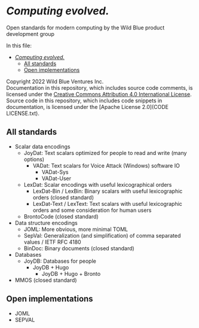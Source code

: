 # *Computing evolved.*
Open standards for modern computing by the Wild Blue product development group

In this file:
- [*Computing evolved.*](#computing-evolved)
  - [All standards](#all-standards)
  - [Open implementations](#open-implementations)

Copyright 2022 Wild Blue Ventures Inc.  
Documentation in this repository, which includes source code comments, is licensed under the [Creative Commons Attribution 4.0 International License](LICENSE.txt).  
Source code in this repository, which includes code snippets in documentation, is licensed under the [Apache License 2.0](CODE LICENSE.txt).

## All standards
- Scalar data encodings
  - JoyDat: Text scalars optimized for people to read and write (many options)
    - VADat: Text scalars for Voice Attack (Windows) software IO
      - VADat-Sys
      - VADat-User
  - LexDat: Scalar encodings with useful lexicographical orders
    - LexDat-Bin / LexBin: Binary scalars with useful lexicographic orders (closed standard)
    - LexDat-Text / LexText: Text scalars with useful lexicographic orders and some consideration for human users
  - BrontoCode (closed standard)
- Data structure encodings
  - JOML: More obvious, more minimal TOML
  - SepVal: Generalization (and simplification) of comma separated values / IETF RFC 4180
  - BinDoc: Binary documents (closed standard)
- Databases
  - JoyDB: Databases for people
    - JoyDB + Hugo
      - JoyDB + Hugo + Bronto
- MMOS (closed standard)

## Open implementations
- JOML
- SEPVAL